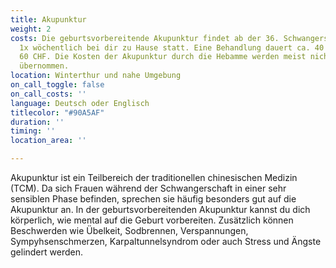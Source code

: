 ```yaml
---
title: Akupunktur
weight: 2
costs: Die geburtsvorbereitende Akupunktur findet ab der 36. Schwangerschaftswoche
  1x wöchentlich bei dir zu Hause statt. Eine Behandlung dauert ca. 40 min und kostet
  60 CHF. Die Kosten der Akupunktur durch die Hebamme werden meist nicht von der Krankenkasse
  übernommen.
location: Winterthur und nahe Umgebung
on_call_toggle: false
on_call_costs: ''
language: Deutsch oder Englisch
titlecolor: "#90A5AF"
duration: ''
timing: ''
location_area: ''

---
```

Akupunktur ist ein Teilbereich der traditionellen chinesischen Medizin (TCM). Da sich Frauen während der Schwangerschaft in einer sehr sensiblen Phase befinden, sprechen sie häufig besonders gut auf die Akupunktur an. 
In der geburtsvorbereitenden Akupunktur kannst du dich körperlich, wie mental auf die Geburt vorbereiten. Zusätzlich können Beschwerden wie Übelkeit, Sodbrennen, Verspannungen, Sympyhsenschmerzen, Karpaltunnelsyndrom oder auch Stress und Ängste gelindert werden.
